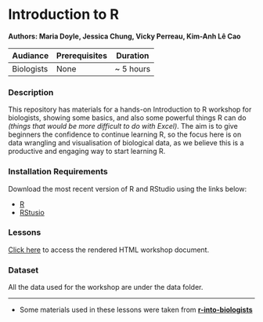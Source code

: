 # Introduction to R
**Authors: Maria Doyle, Jessica Chung, Vicky Perreau, Kim-Anh L&#234; Cao**

| Audiance      | Prerequisites | Duration    |
| ------------- | ------------- | ----------- |
| Biologists    | None          |~ 5 hours    |


### Description

This repository has materials for a hands-on Introduction to R workshop for biologists, showing some basics, and also some powerful things R can do *(things that would be more difficult to do with Excel)*. The aim is to give beginners the confidence to continue learning R, so the focus here is on data wrangling and visualisation of biological data, as we believe this is a productive and engaging way to start learning R. 

### Installation Requirements

Download the most recent version of R and RStudio using the links below:
- [R](https://cran.r-project.org/)
- [RStusio](https://posit.co/download/rstudio-desktop/#download)

### Lessons

[Click here](https://github.com/melbintgen/intro-to-r/blob/main/intro_r_biologists_with_solutions.html) to access the rendered HTML workshop document.

### Dataset
All the data used for the workshop are under the data folder.

-----

- Some materials used in these lessons were taken from **[r-into-biologists](https://github.com/melbournebioinformatics/r-intro-biologists)**
